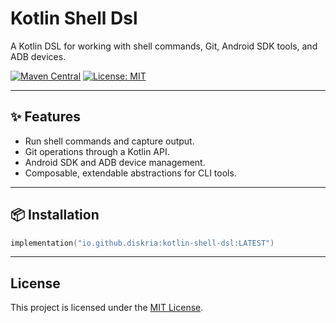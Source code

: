 # Kotlin Shell Dsl

A Kotlin DSL for working with shell commands, Git, Android SDK tools, and ADB devices.

[![Maven Central](https://img.shields.io/maven-central/v/io.github.diskria/kotlin-shell-dsl.svg?label=Maven+Central&style=for-the-badge)](https://central.sonatype.com/artifact/io.github.diskria/kotlin-shell-dsl) [![License: MIT](https://img.shields.io/static/v1?label=License&style=for-the-badge&message=MIT&color=yellow)](https://spdx.org/licenses/MIT)

---

## ✨ Features
- Run shell commands and capture output.
- Git operations through a Kotlin API.
- Android SDK and ADB device management.
- Composable, extendable abstractions for CLI tools.

---

## 📦 Installation

```kotlin
implementation("io.github.diskria:kotlin-shell-dsl:LATEST")
```

---

## License

This project is licensed under the [MIT License](https://spdx.org/licenses/MIT).
